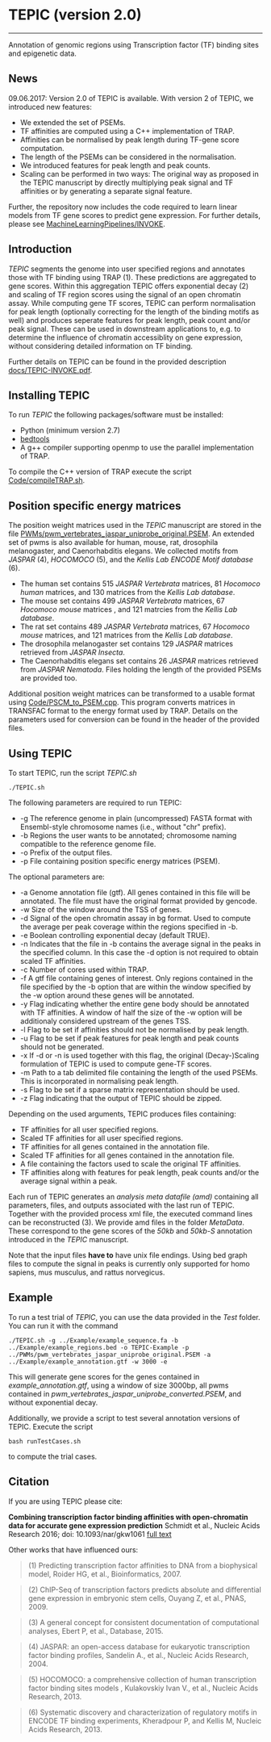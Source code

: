 # TEPIC (version 2.0)
-------
Annotation of genomic regions using Transcription factor (TF) binding sites and epigenetic data.

## News
09.06.2017: Version 2.0 of TEPIC is available.
With version 2 of TEPIC, we introduced new features:
* We extended the set of PSEMs.
* TF affinities are computed using a C++ implementation of TRAP.
* Affinities can be normalised by peak length during TF-gene score computation.
* The length of the PSEMs can be considered in the normalisation.
* We introduced features for peak length and peak counts.
* Scaling can be performed in two ways: The original way as proposed in the TEPIC manuscript by directly multiplying
peak signal and TF affinities or by generating a separate signal feature.

Further, the repository now includes the code required to learn linear models from TF gene scores to predict gene expression.
For further details, please see [MachineLearningPipelines/INVOKE](INVOKE).

## Introduction
*TEPIC* segments the genome into user specified regions and annotates those with TF binding using TRAP (1). 
These predictions are aggregated to gene scores. 
Within this aggregation TEPIC offers exponential decay (2) and scaling of TF region scores using the signal of an open chromatin assay.
While computing gene TF scores, TEPIC can perform normalisation for peak length (optionally correcting for the length of the binding motifs as well)
and produces seperate features for peak length, peak count and/or peak signal. These can be used in downstream applications to, e.g. to determine
the influence of chromatin accessiblity on gene expression, without considering detailed information on TF binding. 

Further details on TEPIC can be found in the provided description [docs/TEPIC-INVOKE.pdf](docs/TEPIC-INVOKE.pdf).

## Installing TEPIC
To run *TEPIC* the following packages/software must be installed:
* Python (minimum version 2.7)
* [bedtools](https://github.com/arq5x/bedtools2)
* A g++ compiler supporting openmp to use the parallel implementation of TRAP.

To compile the C++ version of TRAP execute the script
	[Code/compileTRAP.sh](Code/compileTRAP.sh).

## Position specific energy matrices
The position weight matrices used in the *TEPIC* manuscript are stored in the file
	[PWMs/pwm_vertebrates_jaspar_uniprobe_original.PSEM](PWMs/pwm_vertebrates_jaspar_uniprobe_original.PSEM).
An extended set of pwms is also available for human, mouse, rat, drosophila melanogaster, and Caenorhabditis elegans.
We collected motifs from *JASPAR* (4), *HOCOMOCO* (5), and the *Kellis Lab ENCODE Motif database* (6).
* The human set contains 515 *JASPAR Vertebrata* matrices, 81 *Hocomoco human* matrices, and 130 matrices from the *Kellis Lab database*.
* The mouse set contains 499 *JASPAR Vertebrata* matrices, 67 *Hocomoco mouse* matrices , and 121 matrcies from the *Kellis Lab database*.
* The rat set contains 489 *JASPAR Vertebrata* matrices, 67 *Hocomoco mouse* matrices, and 121 matrices from the *Kellis Lab database*.
* The drosophila melanogaster set contains 129 *JASPAR* matrices retrieved from *JASPAR Insecta*.
* The Caenorhabditis elegans set contains 26 *JASPAR* matrices retrieved from *JASPAR Nematoda*.
Files holding the length of the provided PSEMs are provided too. 

Additional position weight matrices can be transformed to a usable format using 
	[Code/PSCM_to_PSEM.cpp](Code/PSCM_to_PSEM.cpp).
This program converts matrices in TRANSFAC format to the energy format used by TRAP. 
Details on the parameters used for conversion can be found in the header of the provided files.

## Using TEPIC
To start TEPIC, run the script *TEPIC.sh*

    ./TEPIC.sh

The following parameters are required to run TEPIC:

* -g The reference genome in plain (uncompressed) FASTA format with Ensembl-style chromosome names (i.e., without "chr" prefix).
* -b Regions the user wants to be annotated; chromosome naming compatible to the reference genome file.
* -o Prefix of the output files.
* -p File containing position specific energy matrices (PSEM).

The optional parameters are:

* -a Genome annotation file (gtf). All genes contained in this file will be annotated. The file must have the original format provided by gencode. 
* -w Size of the window around the TSS of genes.
* -d Signal of the open chromatin assay in bg format. Used to compute the average per peak coverage within the regions specified in -b.
* -e Boolean controlling exponential decay (default TRUE).
* -n Indicates that the file in -b contains the average signal in the peaks in the specified column. In this case the -d option is not required to obtain scaled TF affinities.
* -c Number of cores used within TRAP.
* -f A gtf file containing genes of interest. Only regions contained in the file specified by the -b option that are within the window specified by the -w option around these genes will be annotated.
* -y Flag indicating whether the entire gene body should be annotated with TF affinities. A window of half the size of the -w option will be additionaly considered upstream of the genes TSS.
* -l Flag to be set if affinities should not be normalised by peak length.
* -u Flag to be set if peak features for peak length and peak counts should not be generated.
* -x If -d or -n is used together with this flag, the original (Decay-)Scaling formulation of TEPIC is used to compute gene-TF scores.
* -m Path to a tab delimited file containing the length of the used PSEMs. This is incorporated in normalising peak length.
* -s Flag to be set if a sparse matrix representation should be used.
* -z Flag indicating that the output of TEPIC should be zipped.

Depending on the used arguments, TEPIC produces files containing:
* TF affinities for all user specified regions.
* Scaled TF affinities for all user specified regions.
* TF affinities for all genes contained in the annotation file.
* Scaled TF affinities for all genes contained in the annotation file.
* A file containing the factors used to scale the original TF affinities.
* TF affinities along with features for peak length, peak counts and/or the average signal within a peak. 

Each run of TEPIC generates an *analysis meta datafile (amd)* containing all parameters, files, and outputs associated with the last run of TEPIC.
Together with the provided process xml file, the executed command lines  can be reconstructed (3). We provide amd files in the folder
*MetaData*. These correspond to the gene scores of the *50kb* and *50kb-S* annotation introduced in the *TEPIC* manuscript.

Note that the input files **have to** have unix file endings. Using bed graph files to compute the signal in peaks is currently only supported for homo sapiens, mus musculus, and
rattus norvegicus.

## Example
To run a test trial of *TEPIC*, you can use the data provided in the *Test* folder. You can run it with the command

	./TEPIC.sh -g ../Example/example_sequence.fa -b ../Example/example_regions.bed -o TEPIC-Example -p ../PWMs/pwm_vertebrates_jaspar_uniprobe_original.PSEM -a ../Example/example_annotation.gtf -w 3000 -e

This will generate gene scores for the genes contained in *example_annotation.gtf*, using a window of size 3000bp, all pwms contained in *pwm_vertebrates_jaspar_uniprobe_converted.PSEM*, and without 
exponential decay. 

Additionally, we provide a script to test several annotation versions of TEPIC. Execute the script

	bash runTestCases.sh

to compute the trial cases.

## Citation
If you are using TEPIC please cite:

**Combining transcription factor binding affinities with open-chromatin data for accurate gene expression prediction**
Schmidt et al., Nucleic Acids Research 2016; doi: 10.1093/nar/gkw1061 [full text](http://nar.oxfordjournals.org/content/early/2016/11/29/nar.gkw1061.full) 

Other works that have influenced ours:
> (1) Predicting transcription factor affinities to DNA from a biophysical model, Roider HG, et al., Bioinformatics, 2007.

> (2) ChIP-Seq of transcription factors predicts absolute and differential gene expression in embryonic stem cells, Ouyang Z, et al.,  PNAS, 2009.

> (3) A general concept for consistent documentation of computational analyses, Ebert P, et al.,  Database, 2015.

> (4) JASPAR: an open-access database for eukaryotic transcription factor binding profiles, Sandelin A., et al., Nucleic Acids Research, 2004.
 
> (5) HOCOMOCO: a comprehensive collection of human transcription factor binding sites models , Kulakovskiy Ivan V., et al., Nucleic Acids Research, 2013.

> (6) Systematic discovery and characterization of regulatory motifs in ENCODE TF binding experiments, Kheradpour P, and Kellis M, Nucleic Acids Research, 2013.
